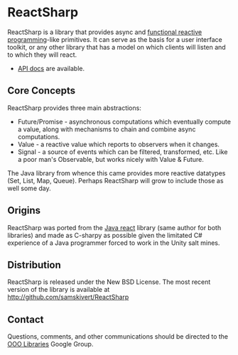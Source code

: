 ReactSharp
==========

ReactSharp is a library that provides async and [functional reactive programming]-like primitives.
It can serve as the basis for a user interface toolkit, or any other library that has a model on
which clients will listen and to which they will react.

* [API docs](http://samskivert.github.com/ReactSharp/apidocs/annotated.html) are available.

Core Concepts
-------------

ReactSharp provides three main abstractions:

* Future/Promise - asynchronous computations which eventually compute a value, along with
  mechanisms to chain and combine async computations.
* Value - a reactive value which reports to observers when it changes.
* Signal - a source of events which can be filtered, transformed, etc. Like a poor man's
  Observable, but works nicely with Value & Future.

The Java library from whence this came provides more reactive datatypes (Set, List, Map, Queue).
Perhaps ReactSharp will grow to include those as well some day.

Origins
-------

ReactSharp was ported from the [Java react] library (same author for both libraries) and made as
C-sharpy as possible given the limitated C# experience of a Java programmer forced to work in the
Unity salt mines.

Distribution
------------

ReactSharp is released under the New BSD License. The most recent version of the library is
available at http://github.com/samskivert/ReactSharp

Contact
-------

Questions, comments, and other communications should be directed to the [OOO Libraries] Google
Group.

[functional reactive programming]: http://en.wikipedia.org/wiki/Functional_reactive_programming
[Java react]: https://github.com/threerings/react
[OOO Libraries]: http://groups.google.com/group/ooo-libs
